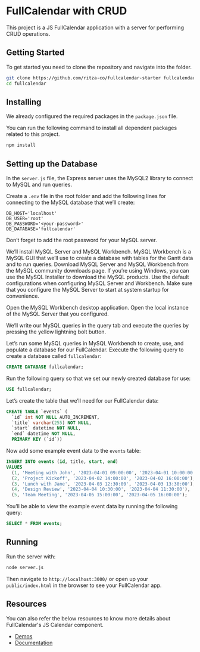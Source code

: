 # FullCalendar with CRUD

This project is a JS FullCalendar application with a server for performing CRUD operations.

## Getting Started

To get started you need to clone the repository and navigate into the folder.

```sh
git clone https://github.com/ritza-co/fullcalendar-starter fullcalendar
cd fullcalendar
```

## Installing

We already configured the required packages in the `package.json` file.

You can run the following command to install all dependent packages related to this project.

```sh
npm install
```

## Setting up the Database

In the `server.js` file, the Express server uses the MySQL2 library to connect to MySQL and run queries.

Create a `.env` file in the root folder and add the following lines for connecting to the MySQL database that we’ll create:

```
DB_HOST='localhost'
DB_USER='root'
DB_PASSWORD='<your-password>'
DB_DATABASE='fullcalendar'
```

Don’t forget to add the root password for your MySQL server.

We’ll install MySQL Server and MySQL Workbench. MySQL Workbench is a MySQL GUI that we’ll use to create a database with tables for the Gantt data and to run queries. Download MySQL Server and MySQL Workbench from the MySQL community downloads page. If you’re using Windows, you can use the MySQL Installer to download the MySQL products. Use the default configurations when configuring MySQL Server and Workbench. Make sure that you configure the MySQL Server to start at system startup for convenience.

Open the MySQL Workbench desktop application. Open the local instance of the MySQL Server that you configured.

We’ll write our MySQL queries in the query tab and execute the queries by pressing the yellow lightning bolt button.

Let’s run some MySQL queries in MySQL Workbench to create, use, and populate a database for our FullCalendar. Execute the following query to create a database called `fullcalendar`:

```sql
CREATE DATABASE fullcalendar;
```

Run the following query so that we set our newly created database for use:

```sql
USE fullcalendar;
```

Let’s create the table that we’ll need for our FullCalendar data:

```sql
CREATE TABLE `events` (
  `id` int NOT NULL AUTO_INCREMENT,
  `title` varchar(255) NOT NULL,
  `start` datetime NOT NULL,
  `end` datetime NOT NULL,
  PRIMARY KEY (`id`))
```

Now add some example event data to the `events` table:

```sql
INSERT INTO events (id, title, start, end)
VALUES
  (1, 'Meeting with John', '2023-04-01 09:00:00', '2023-04-01 10:00:00'),
  (2, 'Project Kickoff', '2023-04-02 14:00:00', '2023-04-02 16:00:00'),
  (3, 'Lunch with Jane', '2023-04-03 12:30:00', '2023-04-03 13:30:00'),
  (4, 'Design Review', '2023-04-04 10:30:00', '2023-04-04 11:30:00'),
  (5, 'Team Meeting', '2023-04-05 15:00:00', '2023-04-05 16:00:00');
```

You’ll be able to view the example event data by running the following query:

```sql
SELECT * FROM events;
```

## Running

Run the server with:

```sh
node server.js
```

Then navigate to `http://localhost:3000/` or open up your `public/index.html` in the browser to see your FullCalendar app.

## Resources

You can also refer the below resources to know more details about FullCalendar's JS Calendar component.

- [Demos](https://fullcalendar.io/demos)
- [Documentation](https://fullcalendar.io/docs)
